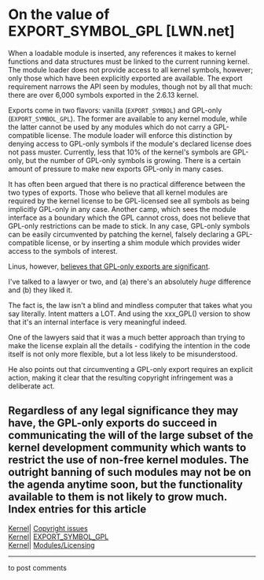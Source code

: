 # On the value of EXPORT_SYMBOL_GPL [LWN.net]

When a loadable module is inserted, any references it makes to kernel functions and data structures must be linked to the current running kernel. The module loader does not provide access to all kernel symbols, however; only those which have been explicitly exported are available. The export requirement narrows the API seen by modules, though not by all that much: there are over 6,000 symbols exported in the 2.6.13 kernel. 

Exports come in two flavors: vanilla (`EXPORT_SYMBOL`) and GPL-only (`EXPORT_SYMBOL_GPL`). The former are available to any kernel module, while the latter cannot be used by any modules which do not carry a GPL-compatible license. The module loader will enforce this distinction by denying access to GPL-only symbols if the module's declared license does not pass muster. Currently, less that 10% of the kernel's symbols are GPL-only, but the number of GPL-only symbols is growing. There is a certain amount of pressure to make new exports GPL-only in many cases. 

It has often been argued that there is no practical difference between the two types of exports. Those who believe that all kernel modules are required by the kernel license to be GPL-licensed see all symbols as being implicitly GPL-only in any case. Another camp, which sees the module interface as a boundary which the GPL cannot cross, does not believe that GPL-only restrictions can be made to stick. In any case, GPL-only symbols can be easily circumvented by patching the kernel, falsely declaring a GPL-compatible license, or by inserting a shim module which provides wider access to the symbols of interest. 

Linus, however, [believes that GPL-only exports are significant](/Articles/154603/). 

I've talked to a lawyer or two, and (a) there's an absolutely _huge_ difference and (b) they liked it. 

The fact is, the law isn't a blind and mindless computer that takes what you say literally. Intent matters a LOT. And using the xxx_GPL() version to show that it's an internal interface is very meaningful indeed. 

One of the lawyers said that it was a much better approach than trying to make the license explain all the details - codifying the intention in the code itself is not only more flexible, but a lot less likely to be misunderstood. 

He also points out that circumventing a GPL-only export requires an explicit action, making it clear that the resulting copyright infringement was a deliberate act. 

Regardless of any legal significance they may have, the GPL-only exports do succeed in communicating the will of the large subset of the kernel development community which wants to restrict the use of non-free kernel modules. The outright banning of such modules may not be on the agenda anytime soon, but the functionality available to them is not likely to grow much.  
Index entries for this article  
---  
[Kernel](/Kernel/Index)| [Copyright issues](/Kernel/Index#Copyright_issues)  
[Kernel](/Kernel/Index)| [EXPORT_SYMBOL_GPL](/Kernel/Index#EXPORT_SYMBOL_GPL)  
[Kernel](/Kernel/Index)| [Modules/Licensing](/Kernel/Index#Modules-Licensing)  
  


* * *

to post comments 
